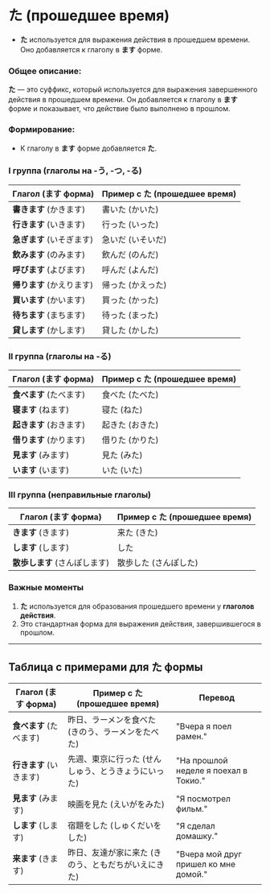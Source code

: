 # た (прошедшее время)

- **た** используется для выражения действия в прошедшем времени. Оно добавляется к глаголу в **ます** форме.

### Общее описание:
**た** — это суффикс, который используется для выражения завершенного действия в прошедшем времени. Он добавляется к глаголу в **ます** форме и показывает, что действие было выполнено в прошлом.

### Формирование:

- К глаголу в **ます** форме добавляется **た**.

### I группа (глаголы на -う, -つ, -る)

| Глагол (ます форма)   | Пример с **た** (прошедшее время)    |
|----------------------|------------------------------------|
| **書きます** (かきます) | 書いた (かいた)                   |
| **行きます** (いきます) | 行った (いった)                   |
| **急ぎます** (いそぎます) | 急いだ (いそいだ)                 |
| **飲みます** (のみます) | 飲んだ (のんだ)                   |
| **呼びます** (よびます) | 呼んだ (よんだ)                   |
| **帰ります** (かえります) | 帰った (かえった)                 |
| **買います** (かいます)  | 買った (かった)                   |
| **待ちます** (まちます)  | 待った (まった)                   |
| **貸します** (かします) | 貸した (かした)                   |

### II группа (глаголы на -る)

| Глагол (ます форма)   | Пример с **た** (прошедшее время)   |
|----------------------|----------------------------------|
| **食べます** (たべます)  | 食べた (たべた)                   |
| **寝ます** (ねます)      | 寝た (ねた)                       |
| **起きます** (おきます)  | 起きた (おきた)                   |
| **借ります** (かります) | 借りた (かりた)                   |
| **見ます** (みます)     | 見た (みた)                       |
| **います** (います)    | いた (いた)                       |

### III группа (неправильные глаголы)

| Глагол (ます форма)   | Пример с **た** (прошедшее время)    |
|----------------------|-----------------------------------|
| **きます** (きます)    | 来た (きた)                       |
| **します** (します)    | した                               |
| **散歩します** (さんぽします) | 散歩した (さんぽした)              |

### Важные моменты

1. **た** используется для образования прошедшего времени у **глаголов действия**.
2. Это стандартная форма для выражения действия, завершившегося в прошлом.

---

## Таблица с примерами для **た** формы

| Глагол (ます форма)   | Пример с **た** (прошедшее время)    | Перевод                          |
|----------------------|-----------------------------------|----------------------------------|
| **食べます** (たべます)  | 昨日、ラーメンを食べた (きのう、ラーメンをたべた) | "Вчера я поел рамен."            |
| **行きます** (いきます)  | 先週、東京に行った (せんしゅう、とうきょうにいった) | "На прошлой неделе я поехал в Токио." |
| **見ます** (みます)         | 映画を見た (えいがをみた)           | "Я посмотрел фильм."             |
| **します** (します)        | 宿題をした (しゅくだいをした)        | "Я сделал домашку."              |
| **来ます** (きます)    | 昨日、友達が家に来た (きのう、ともだちがいえにきた) | "Вчера мой друг пришел ко мне домой." |